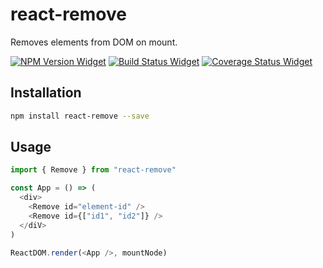 # react-remove

Removes elements from DOM on mount.

[![NPM Version Widget]][npm version]
[![Build Status Widget]][build status]
[![Coverage Status Widget]][coverage status]

## Installation

```sh
npm install react-remove --save
```

## Usage

```javascript
import { Remove } from "react-remove"

const App = () => (
  <div>
    <Remove id="element-id" />
    <Remove id={["id1", "id2"]} />
  </diV>
)

ReactDOM.render(<App />, mountNode)
```

[npm version]: https://www.npmjs.com/package/react-remove

[npm version widget]: https://img.shields.io/npm/v/react-remove.svg?style=flat-square

[build status]: https://travis-ci.org/wikiwi/react-remove

[build status widget]: https://img.shields.io/travis/wikiwi/react-remove/master.svg?style=flat-square

[coverage status]: https://coveralls.io/github/wikiwi/react-remove?branch=master

[coverage status widget]: https://img.shields.io/coveralls/wikiwi/react-remove/master.svg?style=flat-square

